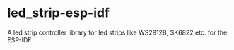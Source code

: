 # led_strip-esp-idf
A led strip controller library for led strips like WS2812B, SK6822 etc. for the ESP-IDF
